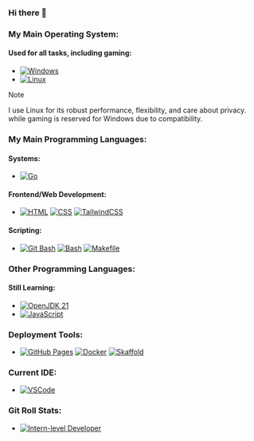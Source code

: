 ### Hi there 👋

### My Main Operating System:

#### **Used for all tasks, including gaming:**
- [![Windows](https://img.shields.io/badge/Windows-08a1f7?style=flat&logo=quarto&logoColor=white)](https://www.microsoft.com/windows/)
- [![Linux](https://img.shields.io/badge/Linux-FCC624?style=flat&logo=linux&logoColor=black)](https://www.kernel.org)
  
> [!NOTE]
> I use Linux for its robust performance, flexibility, and care about privacy.<br> while gaming is reserved for Windows due to compatibility.

### My Main Programming Languages:

#### Systems:

- [![Go](https://img.shields.io/badge/Go-00ADD8?style=flat&logo=go&logoColor=white)](https://go.dev)
  
#### Frontend/Web Development:

- [![HTML](https://img.shields.io/badge/HTML-E34F26?style=flat&logo=html5&logoColor=white)](https://developer.mozilla.org/en-US/docs/Web/HTML)
  [![CSS](https://img.shields.io/badge/CSS-1572B6?style=flat&logo=css3&logoColor=white)](https://developer.mozilla.org/en-US/docs/Web/CSS)
  [![TailwindCSS](https://img.shields.io/badge/TailwindCSS-06B6D4?style=flat&logo=tailwind-css&logoColor=white)](https://tailwindcss.com)
 <!-- [![TypeScript](https://img.shields.io/badge/TypeScript-007ACC?style=flat&logo=typescript&logoColor=white)](https://www.typescriptlang.org)
  [![Next.js](https://img.shields.io/badge/Next.js-00000F?style=flat&logo=next.js&logoColor=white)](https://nextjs.org) -->

#### Scripting:

- [![Git Bash](https://img.shields.io/badge/Git%20Bash-F05032?style=flat&logo=git&logoColor=white)](https://git-scm.com)
  [![Bash](https://img.shields.io/badge/Bash-4EAA25?style=flat&logo=gnu-bash&logoColor=white)](https://www.gnu.org/software/bash/)
  [![Makefile](https://img.shields.io/badge/Makefile-427819?style=flat&logo=make&logoColor=white)](https://www.gnu.org/software/make/) 
  
### Other Programming Languages:

#### Still Learning:

- [![OpenJDK 21](https://img.shields.io/badge/OpenJDK%2021-ED8B00?style=flat&logo=openjdk&logoColor=white)](https://openjdk.org)
- [![JavaScript](https://img.shields.io/badge/JavaScript-F7DF1E?style=flat&logo=javascript&logoColor=white)](https://developer.mozilla.org/en-US/docs/Web/JavaScript)
<!-- - [![Rust](https://img.shields.io/badge/Rust-DEA574?style=flat&logo=rust&logoColor=white)](https://www.rust-lang.org) -->

### Deployment Tools:

- [![GitHub Pages](https://img.shields.io/badge/GitHub%20Pages-222222?style=flat&logo=github&logoColor=white)](https://pages.github.com)
  [![Docker](https://img.shields.io/badge/Docker-2496ED?style=flat&logo=docker&logoColor=white)](https://www.docker.com)
  [![Skaffold](https://img.shields.io/badge/Skaffold-008BB9?style=flat&logo=skaffold&logoColor=white)](https://skaffold.dev)
  <!-- [![Kubernetes](https://img.shields.io/badge/Kubernetes-326CE5?style=flat&logo=kubernetes&logoColor=white)](https://kubernetes.io)  -->
  
### Current IDE:

- [![VSCode](https://img.shields.io/badge/VSCode-0086d1?style=flat&logo=internetcomputer&logoColor=white)](https://code.visualstudio.com)

<!-- - [![Vesper](https://img.shields.io/badge/VSCode%20Theme-Vesper-1E1E1E?style=flat)](https://marketplace.visualstudio.com/items?itemName=raunofreiberg.vesper) -->

### Git Roll Stats:

- [![Intern-level Developer](https://img.shields.io/badge/GitRoll-Intern--level%20Developer-blue?style=flat&logo=git&logoColor=white)](https://gitroll.io/profile/uEfXMVlgvwJSmIuX7d8ReO6wcanJ3)
